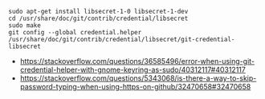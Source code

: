 ```
sudo apt-get install libsecret-1-0 libsecret-1-dev
cd /usr/share/doc/git/contrib/credential/libsecret
sudo make
git config --global credential.helper /usr/share/doc/git/contrib/credential/libsecret/git-credential-libsecret
```

- https://stackoverflow.com/questions/36585496/error-when-using-git-credential-helper-with-gnome-keyring-as-sudo/40312117#40312117
- https://stackoverflow.com/questions/5343068/is-there-a-way-to-skip-password-typing-when-using-https-on-github/32470658#32470658

